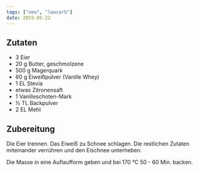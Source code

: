 ```yaml
---
tags: ["new", "lowcarb"]
date: 2015-05-22
---
```


## Zutaten
- 3   Eier
- 20 g    Butter, geschmolzene
- 500 g   Magerquark
- 60 g    Eiweißpulver (Vanille Whey)
- 1 EL    Stevia
- etwas  Zitronensaft
- 1        Vanilleschoten-Mark
- ½ TL     Backpulver
- 2 EL   Mehl

## Zubereitung
Die Eier trennen. Das Eiweiß zu Schnee schlagen. Die restlichen Zutaten miteinander verrühren und den Eischnee unterheben.

 Die Masse in eine Auflaufform geben und bei 170 °C 50 - 60 Min. backen.
